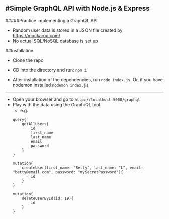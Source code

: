 ## #Simple GraphQL API with Node.js & Express

#####Practice implementing a GraphQL API

- Random user data is stored in a JSON file created by https://mockaroo.com/
- No actual SQL/NoSQL database is set up

##Installation

- Clone the repo
- CD into the directory and run:
  `npm i`

- After installation of the dependencies, run `node index.js`. Or, if you have nodemon installed `nodemon index.js`

---

- Open your browser and go to `http://localhost:5000/graphql`
- Play with the data using the GraphiQL tool
  - e.g.
  ```
  query{
      getAllUsers{
          id
          first_name
          last_name
          email
          password
      }
  }
  ```
  ```
  mutation{
      createUser(first_name: "Betty", last_name: "L", email: "betty@email.com", password: "mySecretPassword"){
          id
      }
  }
  ```
  ```
  mutation{
      deleteUserById(id: 19){
          id
      }
  }
  ```
